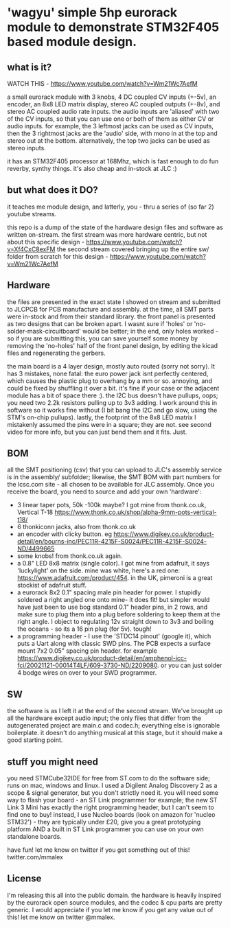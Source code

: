 # 'wagyu' simple 5hp eurorack module to demonstrate STM32F405 based module design. 
## what is it?

WATCH THIS -  https://www.youtube.com/watch?v=Wm21Wc7AefM

a small eurorack module with 3 knobs, 4 DC coupled CV inputs (+-5v), an encoder, an 8x8 LED matrix display, stereo AC coupled outputs (+-8v), and stereo AC coupled audio rate inputs. the audio inputs are 'aliased' with two of the CV inputs, so that you can use one or both of them as either CV or audio inputs. for example, the 3 leftmost jacks can be used as CV inputs, then the 3 rightmost jacks are the 'audio' side, with mono in at the top and stereo out at the bottom. alternatively, the top two jacks can be used as stereo inputs.

it has an STM32F405 processor at 168Mhz, which is fast enough to do fun reverby, synthy things. it's also cheap and in-stock at JLC :)

## but what does it DO? 

it teaches me module design, and latterly, you - thru a series of (so far 2) youtube streams.

this repo is a dump of the state of the hardware design files and software as written on-stream.
the first stream was more hardware centric, but not about this specific design - https://www.youtube.com/watch?v=Xf4CxC8exFM
the second stream covered bringing up the entire sw/ folder from scratch for this design - https://www.youtube.com/watch?v=Wm21Wc7AefM

## Hardware
the files are presented in the exact state I showed on stream and submitted to JLCPCB for PCB manufacture and assembly. at the time, all SMT parts were in-stock and from their standard library. the front panel is presented as two designs that can be broken apart. I wasnt sure if 'holes' or 'no-solder-mask-circuitboard' would be better; in the end, only holes worked - so if you are submitting this, you can save yourself some money by removing the 'no-holes' half of the front panel design, by editing the kicad files and regenerating the gerbers.

the main board is a 4 layer design, mostly auto routed (sorry not sorry). It has 3 mistakes, none fatal: the euro power jack isnt perfectly centered, which causes the plastic plug to overhang by a mm or so. annoying, and could be fixed by shuffling it over a bit. it's fine if your case or the adjacent module has a bit of space there :). the I2C bus doesn't have pullups, oops; you need two 2.2k resistors pulling up to 3v3 adding. I work around this in software so it works fine without (I bit bang the I2C and go slow, using the STM's on-chip pullups). lastly, the footprint of the 8x8 LED matrix I mistakenly assumed the pins were in a square; they are not. see second video for more info, but you can just bend them and it fits. Just.

## BOM
all the SMT positioning (csv) that you can upload to JLC's assembly service is in the assembly/ subfolder; likewise, the SMT BOM with part numbers for the lcsc.com site - all chosen to be available for JLC assembly.
Once you receive the board, you need to source and add your own 'hardware':
- 3 linear taper pots, 50k -100k maybe? I got mine from thonk.co.uk, Vertical T-18 https://www.thonk.co.uk/shop/alpha-9mm-pots-vertical-t18/
- 6 thonkiconn jacks, also from thonk.co.uk
- an encoder with clicky button. eg https://www.digikey.co.uk/product-detail/en/bourns-inc/PEC11R-4215F-S0024/PEC11R-4215F-S0024-ND/4499665
- some knobs! from thonk.co.uk again.
- a 0.8" LED 8x8 matrix (single color). I got mine from adafruit, it says 'luckylight' on the side. mine was white, here's a red one: https://www.adafruit.com/product/454. in the UK, pimeroni is a great stockist of adafruit stuff.
- a eurorack 8x2 0.1" spacing male pin header for power. I stupidly soldered a right angled one onto mine- it does fit! but simpler would have just been to use bog standard 0.1" header pins, in 2 rows, and make sure to plug them into a plug before soldering to keep them at the right angle. I object to regulating 12v straight down to 3v3 and boiling the oceans - so its a 16 pin plug (for 5v). tough!
- a programming header - I use the 'STDC14 pinout' (google it), which puts a Uart along with classic SWD pins. The PCB expects a surface mount 7x2 0.05" spacing pin header. for example https://www.digikey.co.uk/product-detail/en/amphenol-icc-fci/20021121-00014T4LF/609-3730-ND/2209080. or you can just solder 4 bodge wires on over to your SWD programmer.

## SW
the software is as I left it at the end of the second stream. We've brought up all the hardware except audio input; the only files that differ from the autogenerated project are main.c and codec.h; everything else is ignorable boilerplate.
it doesn't do anything musical at this stage, but it should make a good starting point.

## stuff you might need
you need STMCube32IDE for free from ST.com to do the software side; runs on mac, windows and linux.
I used a Digilent Analog Discovery 2 as a scope & signal generator, but you don't strictly need it.
you will need some way to flash your board - an ST Link programmer for example; the new ST Link 3 Mini has exactly the right programming header, but I can't seem to find one to buy! instead, I use Nucleo boards (look on amazon for 'nucleo STM32') - they are typically under £20, give you a great prototyping platform AND a built in ST Link programmer you can use on your own standalone boards.

have fun! let me know on twitter if you get something out of this! twitter.com/mmalex

## License
I'm releasing this all into the public domain. the hardware is heavily inspired by the eurorack open source modules, and the codec & cpu parts are pretty generic.  I would appreciate if you let me know if you get any value out of this! let me know on twitter @mmalex.
